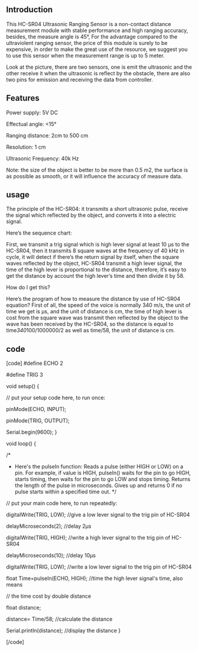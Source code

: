 ##   Introduction

This HC-SR04 Ultrasonic Ranging Sensor is a non-contact distance measurement module with stable performance and high ranging accuracy, besides, the measure angle is 45°, For the advantage compared to the ultraviolent ranging sensor, the price of this module is surely to be expensive, in order to make the great use of the resource, we suggest you to use this sensor when the measurement range is up to 5 meter.

Look at the picture, there are two sensors, one is emit the ultrasonic and the other receive it when the ultrasonic is reflect by the obstacle, there are also two pins for emission and receiving the data from controller.

##   Features

Power supply: 5V DC

Effectual angle: <15°

Ranging distance: 2cm to 500 cm

Resolution: 1 cm

Ultrasonic Frequency: 40k Hz

Note: the size of the object is better to be more than 0.5 m2, the surface is as possible as smooth, or it will influence the accuracy of measure data.


##   usage

The principle of the HC-SR04: it transmits a short ultrasonic pulse, receive the signal which reflected by the object, and converts it into a electric signal.

Here’s the sequence chart:

 First, we transmit a trig signal which is high lever signal at least 10 μs to the HC-SR04, then it transmits 8 square waves at the frequency of 40 kHz in cycle, it will detect if there’s the return signal by itself, when the square waves reflected by the object, HC-SR04 transmit a high lever signal, the time of the high lever is proportional to the distance, therefore, it’s easy to get the distance by account the high lever’s time and then divide it by 58. 
 
How do I get this?

Here’s the program of how to measure the distance by use of HC-SR04 equation? First of all, the speed of the voice is normally 340 m/s, the unit of time we get is μs, and the unit of distance is cm, the time of high lever is cost from the square wave was transmit then reflected by the object to the wave has been received by the HC-SR04, so the distance is equal to time*340*100/1000000/2 as well as time/58, the unit of distance is cm. 

## code

[code]
#define ECHO 2

#define TRIG 3

void setup() {

  // put your setup code here, to run once:

pinMode(ECHO, INPUT);

pinMode(TRIG, OUTPUT);  

Serial.begin(9600);
}

void loop() {

/*
   * Here's the pulseIn function: Reads a pulse (either HIGH or LOW) on a pin. 
    For example, if value is HIGH, pulseIn() waits for the pin to go HIGH, 
    starts timing, then waits for the pin to go LOW and stops timing. Returns 
    the length of the pulse in microseconds. Gives up and returns 0 if no pulse 
    starts within a specified time out.
  */

// put your main code here, to run repeatedly:

digitalWrite(TRIG, LOW);   //give a low lever signal to the trig pin of HC-SR04

delayMicroseconds(2);      //delay 2μs

digitalWrite(TRIG, HIGH);  //write a high lever signal to the trig pin of HC-SR04

delayMicroseconds(10);     //delay 10μs

digitalWrite(TRIG, LOW);   //write a low lever signal to the trig pin of HC-SR04 

float Time=pulseIn(ECHO, HIGH);   //time the high lever signal's time, also means 

//  the time cost by double distance

float distance;            

distance= Time/58;         //calculate the distance

Serial.println(distance); //display the distance
}

[/code]
